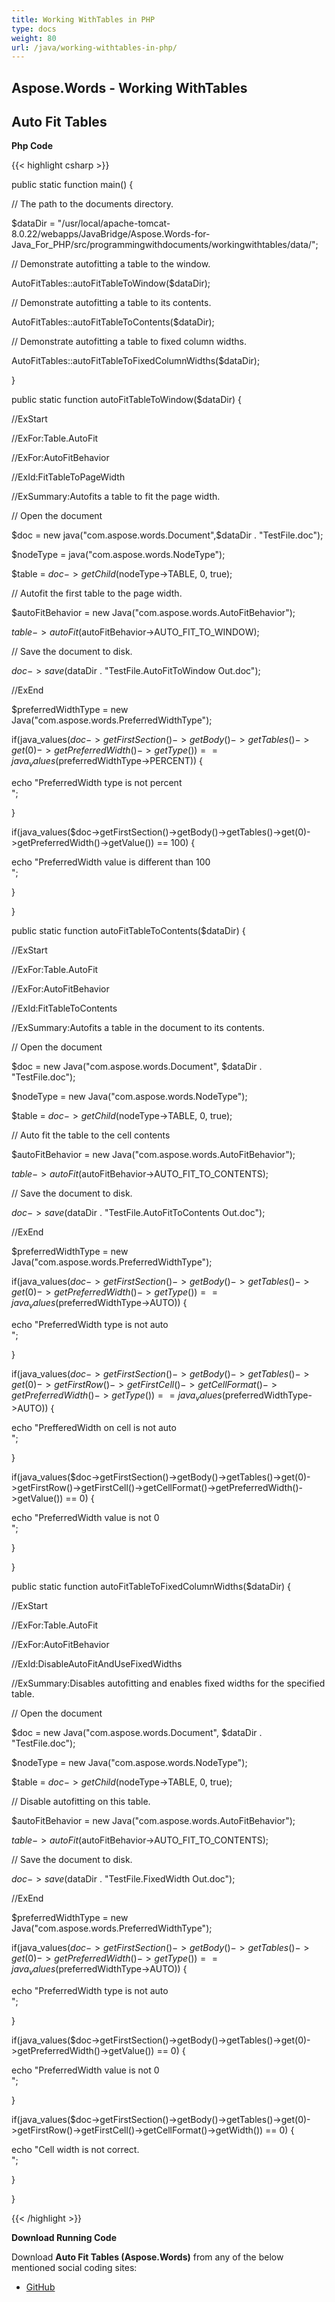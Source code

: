 ```yaml
---
title: Working WithTables in PHP
type: docs
weight: 80
url: /java/working-withtables-in-php/
---
```


## **Aspose.Words - Working WithTables**
## **Auto Fit Tables**
**Php Code**

{{< highlight csharp >}}

 public static function main() {

// The path to the documents directory.

$dataDir = "/usr/local/apache-tomcat-8.0.22/webapps/JavaBridge/Aspose.Words-for-Java_For_PHP/src/programmingwithdocuments/workingwithtables/data/";

// Demonstrate autofitting a table to the window.

AutoFitTables::autoFitTableToWindow($dataDir);

// Demonstrate autofitting a table to its contents.

AutoFitTables::autoFitTableToContents($dataDir);

// Demonstrate autofitting a table to fixed column widths.

AutoFitTables::autoFitTableToFixedColumnWidths($dataDir);

}

public static function autoFitTableToWindow($dataDir) {

//ExStart

//ExFor:Table.AutoFit

//ExFor:AutoFitBehavior

//ExId:FitTableToPageWidth

//ExSummary:Autofits a table to fit the page width.

// Open the document

$doc = new java("com.aspose.words.Document",$dataDir . "TestFile.doc");

$nodeType = java("com.aspose.words.NodeType");

$table = $doc->getChild($nodeType->TABLE, 0, true);

// Autofit the first table to the page width.

$autoFitBehavior = new Java("com.aspose.words.AutoFitBehavior");

$table->autoFit($autoFitBehavior->AUTO_FIT_TO_WINDOW);

// Save the document to disk.

$doc->save($dataDir . "TestFile.AutoFitToWindow Out.doc");

//ExEnd

$preferredWidthType = new Java("com.aspose.words.PreferredWidthType");

if(java_values($doc->getFirstSection()->getBody()->getTables()->get(0)->getPreferredWidth()->getType()) == java_values($preferredWidthType->PERCENT)) {

echo "PreferredWidth type is not percent <br />";

}

if(java_values($doc->getFirstSection()->getBody()->getTables()->get(0)->getPreferredWidth()->getValue()) == 100) {

echo "PreferredWidth value is different than 100 <br />";

}

}

public static function autoFitTableToContents($dataDir) {

//ExStart

//ExFor:Table.AutoFit

//ExFor:AutoFitBehavior

//ExId:FitTableToContents

//ExSummary:Autofits a table in the document to its contents.

// Open the document

$doc = new Java("com.aspose.words.Document", $dataDir . "TestFile.doc");

$nodeType = new Java("com.aspose.words.NodeType");

$table = $doc->getChild($nodeType->TABLE, 0, true);

// Auto fit the table to the cell contents

$autoFitBehavior = new Java("com.aspose.words.AutoFitBehavior");

$table->autoFit($autoFitBehavior->AUTO_FIT_TO_CONTENTS);

// Save the document to disk.

$doc->save($dataDir . "TestFile.AutoFitToContents Out.doc");

//ExEnd

$preferredWidthType = new Java("com.aspose.words.PreferredWidthType");

if(java_values($doc->getFirstSection()->getBody()->getTables()->get(0)->getPreferredWidth()->getType()) == java_values($preferredWidthType->AUTO)) {

echo "PreferredWidth type is not auto <br />";

}

if(java_values($doc->getFirstSection()->getBody()->getTables()->get(0)->getFirstRow()->getFirstCell()->getCellFormat()->getPreferredWidth()->getType()) == java_values($preferredWidthType->AUTO)) {

echo "PrefferedWidth on cell is not auto <br />";

}

if(java_values($doc->getFirstSection()->getBody()->getTables()->get(0)->getFirstRow()->getFirstCell()->getCellFormat()->getPreferredWidth()->getValue()) == 0) {

echo "PreferredWidth value is not 0 <br />";

}

}

public static function autoFitTableToFixedColumnWidths($dataDir) {

//ExStart

//ExFor:Table.AutoFit

//ExFor:AutoFitBehavior

//ExId:DisableAutoFitAndUseFixedWidths

//ExSummary:Disables autofitting and enables fixed widths for the specified table.

// Open the document

$doc = new Java("com.aspose.words.Document", $dataDir . "TestFile.doc");

$nodeType = new Java("com.aspose.words.NodeType");

$table = $doc->getChild($nodeType->TABLE, 0, true);

// Disable autofitting on this table.

$autoFitBehavior = new Java("com.aspose.words.AutoFitBehavior");

$table->autoFit($autoFitBehavior->AUTO_FIT_TO_CONTENTS);

// Save the document to disk.

$doc->save($dataDir . "TestFile.FixedWidth Out.doc");

//ExEnd

$preferredWidthType = new Java("com.aspose.words.PreferredWidthType");

if(java_values($doc->getFirstSection()->getBody()->getTables()->get(0)->getPreferredWidth()->getType()) == java_values($preferredWidthType->AUTO)) {

echo "PreferredWidth type is not auto <br />";

}

if(java_values($doc->getFirstSection()->getBody()->getTables()->get(0)->getPreferredWidth()->getValue()) == 0) {

echo "PreferredWidth value is not 0 <br />";

}

if(java_values($doc->getFirstSection()->getBody()->getTables()->get(0)->getFirstRow()->getFirstCell()->getCellFormat()->getWidth()) == 0) {

echo "Cell width is not correct. <br />";

}

}

{{< /highlight >}}

**Download Running Code**

Download **Auto Fit Tables (Aspose.Words)** from any of the below mentioned social coding sites:

- [GitHub](https://github.com/aspose-words/Aspose.Words-for-Java/blob/master/Plugins/Aspose_Words_Java_for_PHP/src/programmingwithdocuments/workingwithtables/php/AutoFitTables.php)
